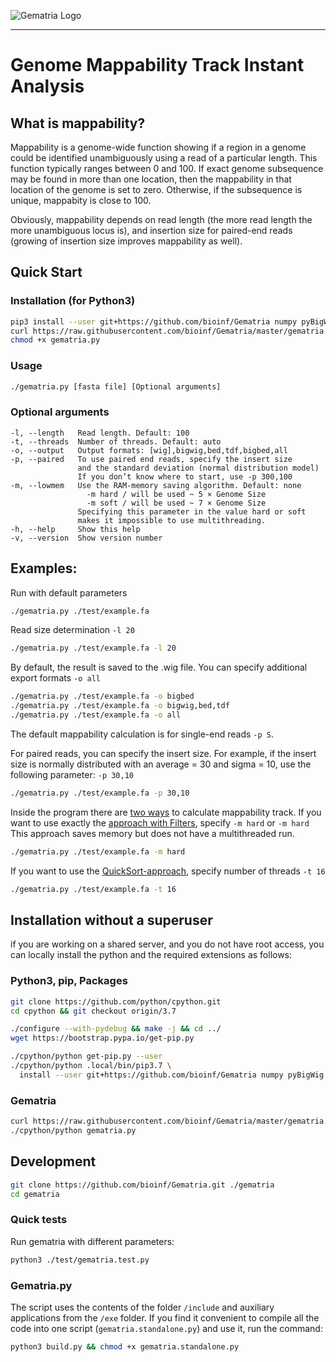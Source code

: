 ![Gematria Logo](https://raw.githubusercontent.com/latur/Gematria/master/assets/logo-center.jpg)

-----------------------------------------------------------

# Genome Mappability Track Instant Analysis

## What is mappability?

Mappability is a genome-wide function showing if a region in a genome could be 
identified unambiguously using a read of a particular length. This function 
typically ranges between 0 and 100. If exact genome subsequence may be found 
in more than one location, then the mappability in that location of the genome 
is set to zero. Otherwise, if the subsequence is unique, mappabity is close to 
100.

Obviously, mappability depends on read length (the more read length the more 
unambiguous locus is), and insertion size for paired-end reads (growing of 
insertion size improves mappability as well).

## Quick Start

### Installation (for Python3)

```bash
pip3 install --user git+https://github.com/bioinf/Gematria numpy pyBigWig
curl https://raw.githubusercontent.com/bioinf/Gematria/master/gematria.standalone.py > gematria.py
chmod +x gematria.py
```

### Usage

```bash
./gematria.py [fasta file] [Optional arguments]
```

### Optional arguments

```
-l, --length   Read length. Default: 100
-t, --threads  Number of threads. Default: auto
-o, --output   Output formats: [wig],bigwig,bed,tdf,bigbed,all
-p, --paired   To use paired end reads, specify the insert size
               and the standard deviation (normal distribution model)
               If you don’t know where to start, use -p 300,100
-m, --lowmem   Use the RAM-memory saving algorithm. Default: none
                 -m hard / will be used ~ 5 × Genome Size
                 -m soft / will be used ~ 7 × Genome Size
               Specifying this parameter in the value hard or soft 
               makes it impossible to use multithreading.
-h, --help     Show this help
-v, --version  Show version number
```

## Examples:

Run with default parameters

```bash
./gematria.py ./test/example.fa
```

Read size determination `-l 20`

```bash
./gematria.py ./test/example.fa -l 20
```

By default, the result is saved to the .wig file. 
You can specify additional export formats `-o all`

```bash
./gematria.py ./test/example.fa -o bigbed
./gematria.py ./test/example.fa -o bigwig,bed,tdf
./gematria.py ./test/example.fa -o all
```

The default mappability calculation is for single-end reads `-p S`. 

For paired reads, you can specify the insert size. 
For example, if the insert size is normally distributed 
with an average = 30 and sigma = 10, use the following parameter: `-p 30,10`

```bash
./gematria.py ./test/example.fa -p 30,10
```

Inside the program there are [two ways](https://github.com/latur/MakeGMS#algorithm-description) to calculate mappability track.
If you want to use exactly the [approach with Filters](https://github.com/latur/MakeGMS#bloom-based-method), specify `-m hard` or `-m hard`
This approach saves memory but does not have a multithreaded run.

```bash
./gematria.py ./test/example.fa -m hard
```

If you want to use the [QuickSort-approach](https://github.com/latur/MakeGMS#qsort-based-method), specify number of threads `-t 16`

```bash
./gematria.py ./test/example.fa -t 16
```


## Installation without a superuser

if you are working on a shared server, and you do not have root access, you 
can locally install the python and the required extensions as follows:

### Python3, pip, Packages

```bash
git clone https://github.com/python/cpython.git
cd cpython && git checkout origin/3.7

./configure --with-pydebug && make -j && cd ../
wget https://bootstrap.pypa.io/get-pip.py

./cpython/python get-pip.py --user
./cpython/python .local/bin/pip3.7 \
  install --user git+https://github.com/bioinf/Gematria numpy pyBigWig
```

### Gematria

```bash
curl https://raw.githubusercontent.com/bioinf/Gematria/master/gematria.standalone.py > gematria.py
./cpython/python gematria.py
```

## Development

```bash
git clone https://github.com/bioinf/Gematria.git ./gematria
cd gematria
```

### Quick tests

Run gematria with different parameters:

```bash
python3 ./test/gematria.test.py
```

### Gematria.py

The script uses the contents of the folder `/include` and auxiliary applications from the `/exe` folder.
If you find it convenient to compile all the code into one script (`gematria.standalone.py`) and use it, run the command:

```bash
python3 build.py && chmod +x gematria.standalone.py
```
